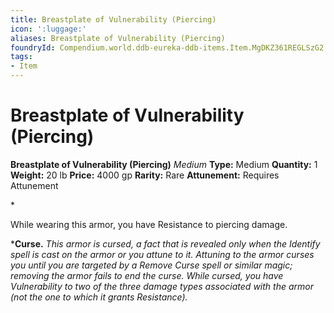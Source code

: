 ```yaml
---
title: Breastplate of Vulnerability (Piercing)
icon: ':luggage:'
aliases: Breastplate of Vulnerability (Piercing)
foundryId: Compendium.world.ddb-eureka-ddb-items.Item.MgDKZ361REGLSzG2
tags:
- Item
---
```


# Breastplate of Vulnerability (Piercing)

**Breastplate of Vulnerability (Piercing)**
_Medium_
**Type:** Medium
**Quantity:** 1
**Weight:** 20 lb
**Price:** 4000 gp
**Rarity:** Rare
**Attunement:** Requires Attunement

*<p>While wearing this armor, you have Resistance to piercing damage.

***Curse.** *This armor is cursed, a fact that is revealed only when the Identify spell is cast on the armor or you attune to it. Attuning to the armor curses you until you are targeted by a Remove Curse spell or similar magic; removing the armor fails to end the curse. While cursed, you have Vulnerability to two of the three damage types associated with the armor (not the one to which it grants Resistance).</p>*